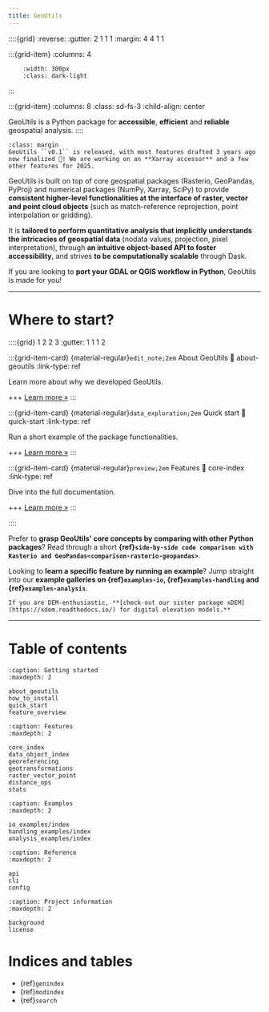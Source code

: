 ```yaml
---
title: GeoUtils
---
```


::::{grid}
:reverse:
:gutter: 2 1 1 1
:margin: 4 4 1 1

:::{grid-item}
:columns: 4

```{image} ./_static/logo_only.png
    :width: 300px
    :class: dark-light
```
:::

:::{grid-item}
:columns: 8
:class: sd-fs-3
:child-align: center

GeoUtils is a Python package for **accessible**, **efficient** and **reliable** geospatial analysis.
::::

```{important}
:class: margin
GeoUtils ``v0.1`` is released, with most features drafted 3 years ago now finalized 🎉! We are working on an **Xarray accessor** and a few other features for 2025.
```

GeoUtils is built on top of core geospatial packages (Rasterio, GeoPandas, PyProj) and numerical packages
(NumPy, Xarray, SciPy) to provide **consistent higher-level functionalities at the interface of raster, vector and point
cloud objects** (such as match-reference reprojection, point interpolation or gridding).

It is **tailored to perform quantitative analysis that implicitly understands the intricacies of geospatial data**
(nodata values, projection, pixel interpretation), through **an intuitive object-based API to foster accessibility**,
and strives **to be computationally scalable** through Dask.

If you are looking to **port your GDAL or QGIS workflow in Python**, GeoUtils is made for you!

----------------

# Where to start?

::::{grid} 1 2 2 3
:gutter: 1 1 1 2

:::{grid-item-card} {material-regular}`edit_note;2em` About GeoUtils
:link: about-geoutils
:link-type: ref

Learn more about why we developed GeoUtils.

+++
[Learn more »](about_geoutils)
:::

:::{grid-item-card} {material-regular}`data_exploration;2em` Quick start
:link: quick-start
:link-type: ref

Run a short example of the package functionalities.

+++
[Learn more »](quick_start)
:::

:::{grid-item-card} {material-regular}`preview;2em` Features
:link: core-index
:link-type: ref

Dive into the full documentation.

+++
[Learn more »](core_index)
:::

::::

Prefer to **grasp GeoUtils' core concepts by comparing with other Python packages**? Read through a short **{ref}`side-by-side code comparison with Rasterio and GeoPandas<comparison-rasterio-geopandas>`**.

Looking to **learn a specific feature by running an example**? Jump straight into our **example galleries on {ref}`examples-io`, {ref}`examples-handling` and {ref}`examples-analysis`**.


```{seealso}
If you are DEM-enthusiastic, **[check-out our sister package xDEM](https://xdem.readthedocs.io/) for digital elevation models.**
```
----------------

# Table of contents

```{toctree}
:caption: Getting started
:maxdepth: 2

about_geoutils
how_to_install
quick_start
feature_overview
```

```{toctree}
:caption: Features
:maxdepth: 2

core_index
data_object_index
georeferencing
geotransformations
raster_vector_point
distance_ops
stats
```

```{toctree}
:caption: Examples
:maxdepth: 2

io_examples/index
handling_examples/index
analysis_examples/index
```

```{toctree}
:caption: Reference
:maxdepth: 2

api
cli
config
```

```{toctree}
:caption: Project information
:maxdepth: 2

background
license
```

# Indices and tables

- {ref}`genindex`
- {ref}`modindex`
- {ref}`search`
